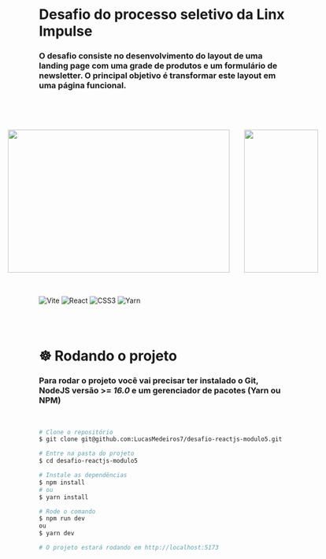 # Desafio do processo seletivo da Linx Impulse

### O desafio consiste no desenvolvimento do layout de uma landing page com uma grade de produtos e um formulário de newsletter. O principal objetivo é transformar este layout em uma página funcional.

<div style="display: flex; justify-content: center; align-items: center; gap: 30px; margin-top: 80px;">
  <img width=450  height=290 src=".github/desktopPreview.gif">
  <img width=150  height=290 src=".github/mobilePreview.gif">
</div>

<br>
<br>

![Vite](https://img.shields.io/badge/vite-%23646CFF.svg?style=for-the-badge&logo=vite&logoColor=white)
![React](https://img.shields.io/badge/react-%2320232a.svg?style=for-the-badge&logo=react&logoColor=%2361DAFB)
![CSS3](https://img.shields.io/badge/css3-%231572B6.svg?style=for-the-badge&logo=css3&logoColor=white)
![Yarn](https://img.shields.io/badge/yarn-%232C8EBB.svg?style=for-the-badge&logo=yarn&logoColor=white)

<br>
<br>

# ☸️ Rodando o projeto

### Para rodar o projeto você vai precisar ter instalado o Git, NodeJS versão >= _16.0_ e um gerenciador de pacotes **(Yarn ou NPM)**

<br>

```bash
# Clone o repositório
$ git clone git@github.com:LucasMedeiros7/desafio-reactjs-modulo5.git

# Entre na pasta do projeto
$ cd desafio-reactjs-modulo5

# Instale as dependências
$ npm install
# ou
$ yarn install

# Rode o comando
$ npm run dev
ou
$ yarn dev

# O projeto estará rodando em http://localhost:5173
```
